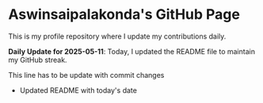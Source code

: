 # Aswinsaipalakonda's GitHub Page

This is my profile repository where I update my contributions daily.

**Daily Update for 2025-05-11**: Today, I updated the README file to maintain my GitHub streak.

This line has to be update with commit changes 
 - Updated README with today's date
